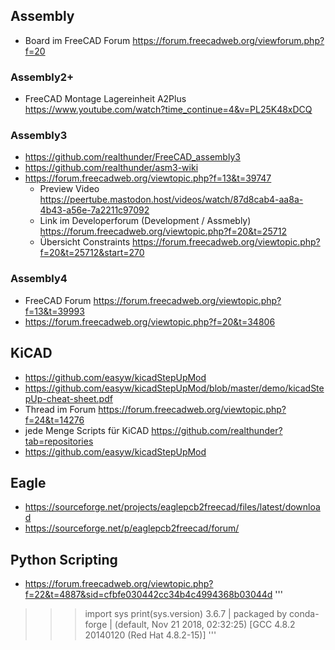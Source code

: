 ## Assembly
* Board im FreeCAD Forum https://forum.freecadweb.org/viewforum.php?f=20

### Assembly2+
* FreeCAD Montage Lagereinheit A2Plus https://www.youtube.com/watch?time_continue=4&v=PL25K48xDCQ

### Assembly3
* https://github.com/realthunder/FreeCAD_assembly3
* https://github.com/realthunder/asm3-wiki
* https://forum.freecadweb.org/viewtopic.php?f=13&t=39747
  * Preview Video https://peertube.mastodon.host/videos/watch/87d8cab4-aa8a-4b43-a56e-7a2211c97092
  * Link im Developerforum (Development / Assmebly) https://forum.freecadweb.org/viewtopic.php?f=20&t=25712
  * Übersicht Constraints https://forum.freecadweb.org/viewtopic.php?f=20&t=25712&start=270
  
### Assembly4
* FreeCAD Forum https://forum.freecadweb.org/viewtopic.php?f=13&t=39993
* https://forum.freecadweb.org/viewtopic.php?f=20&t=34806

## KiCAD
* https://github.com/easyw/kicadStepUpMod
* https://github.com/easyw/kicadStepUpMod/blob/master/demo/kicadStepUp-cheat-sheet.pdf
* Thread im Forum https://forum.freecadweb.org/viewtopic.php?f=24&t=14276
* jede Menge Scripts für KiCAD https://github.com/realthunder?tab=repositories
* https://github.com/easyw/kicadStepUpMod

## Eagle
* https://sourceforge.net/projects/eaglepcb2freecad/files/latest/download
* https://sourceforge.net/p/eaglepcb2freecad/forum/


## Python Scripting
* https://forum.freecadweb.org/viewtopic.php?f=22&t=4887&sid=cfbfe030442cc34b4c4994368b03044d
''' 
>>> import sys
>>> print(sys.version)
3.6.7 | packaged by conda-forge | (default, Nov 21 2018, 02:32:25) 
[GCC 4.8.2 20140120 (Red Hat 4.8.2-15)]
'''
